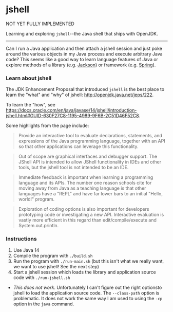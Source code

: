 # jshell

NOT YET FULLY IMPLEMENTED

Learning and exploring `jshell`--the Java shell that ships with OpenJDK.

---

Can I run a Java application and then attach a jshell session and just poke around the various objects in my Java
process and execute arbitrary Java code? This seems like a good way to learn language features of Java or explore 
methods of a library (e.g. [Jackson](https://github.com/FasterXML/jackson)) or framework (e.g. [Spring](https://github.com/spring-projects/spring-framework)). 

### Learn about jshell

The JDK Enhancement Proposal that introduced `jshell` is the best place to learn the "what" and "why" of jshell: <http://openjdk.java.net/jeps/222>.

To learn the "how", see <https://docs.oracle.com/en/java/javase/14/jshell/introduction-jshell.html#GUID-630F27C8-1195-4989-9F6B-2C51D46F52C8>.

Some highlights from the page include:

> Provide an interactive tool to evaluate declarations, statements, and expressions of the Java programming language, together with an API so that other applications can leverage this functionality.

> Out of scope are graphical interfaces and debugger support. The JShell API is intended to allow JShell functionality in IDEs and other tools, but the jshell tool is not intended to be an IDE.

> Immediate feedback is important when learning a programming language and its APIs. The number one reason schools cite for moving away from Java as a teaching language is that other languages have a "REPL" and have far lower bars to an initial "Hello, world!" program.

> Exploration of coding options is also important for developers prototyping code or investigating a new API. Interactive evaluation is vastly more efficient in this regard than edit/compile/execute and System.out.println.

### Instructions

1. Use Java 14
1. Compile the program with `./build.sh`
1. Run the program with `./run-main.sh` (but this isn't what we really want, we want to use jshell! See the next step)
1. Start a jshell session which loads the library and application source code with `./run-jshell.sh`
  * *This does not work*. Unfortunately I can't figure out the right optionsto jshell to load the application source
    code. The `--class-path` option is problematic. It does not work the same way I am used to using the `-cp` option in
    the `java` command.
